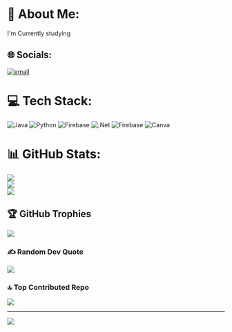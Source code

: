 # 💫 About Me:
I'm Currently studying


## 🌐 Socials:
[![email](https://img.shields.io/badge/Email-D14836?logo=gmail&logoColor=white)](mailto:jeroeinmagno12@gmail.com) 

# 💻 Tech Stack:
![Java](https://img.shields.io/badge/java-%23ED8B00.svg?style=for-the-badge&logo=openjdk&logoColor=white) ![Python](https://img.shields.io/badge/python-3670A0?style=for-the-badge&logo=python&logoColor=ffdd54) ![Firebase](https://img.shields.io/badge/firebase-%23039BE5.svg?style=for-the-badge&logo=firebase) ![.Net](https://img.shields.io/badge/.NET-5C2D91?style=for-the-badge&logo=.net&logoColor=white) ![Firebase](https://img.shields.io/badge/firebase-a08021?style=for-the-badge&logo=firebase&logoColor=ffcd34) ![Canva](https://img.shields.io/badge/Canva-%2300C4CC.svg?style=for-the-badge&logo=Canva&logoColor=white)
# 📊 GitHub Stats:
![](https://github-readme-stats.vercel.app/api?username=JeroeinMagno&theme=dark&hide_border=false&include_all_commits=false&count_private=false)<br/>
![](https://nirzak-streak-stats.vercel.app/?user=JeroeinMagno&theme=dark&hide_border=false)<br/>
![](https://github-readme-stats.vercel.app/api/top-langs/?username=JeroeinMagno&theme=dark&hide_border=false&include_all_commits=false&count_private=false&layout=compact)

## 🏆 GitHub Trophies
![](https://github-profile-trophy.vercel.app/?username=JeroeinMagno&theme=radical&no-frame=false&no-bg=true&margin-w=4)

### ✍️ Random Dev Quote
![](https://quotes-github-readme.vercel.app/api?type=horizontal&theme=radical)

### 🔝 Top Contributed Repo
![](https://github-contributor-stats.vercel.app/api?username=JeroeinMagno&limit=5&theme=dark&combine_all_yearly_contributions=true)

---
[![](https://visitcount.itsvg.in/api?id=JeroeinMagno&icon=0&color=0)](https://visitcount.itsvg.in)

<!-- Proudly created with GPRM ( https://gprm.itsvg.in ) -->
